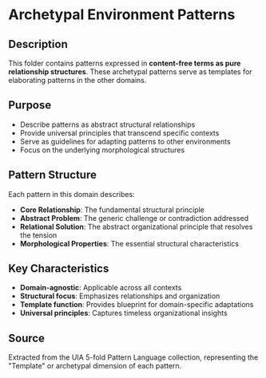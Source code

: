 # Archetypal Environment Patterns

## Description
This folder contains patterns expressed in **content-free terms as pure relationship structures**. These archetypal patterns serve as templates for elaborating patterns in the other domains.

## Purpose
- Describe patterns as abstract structural relationships
- Provide universal principles that transcend specific contexts
- Serve as guidelines for adapting patterns to other environments
- Focus on the underlying morphological structures

## Pattern Structure
Each pattern in this domain describes:
- **Core Relationship**: The fundamental structural principle
- **Abstract Problem**: The generic challenge or contradiction addressed
- **Relational Solution**: The abstract organizational principle that resolves the tension
- **Morphological Properties**: The essential structural characteristics

## Key Characteristics
- **Domain-agnostic**: Applicable across all contexts
- **Structural focus**: Emphasizes relationships and organization
- **Template function**: Provides blueprint for domain-specific adaptations
- **Universal principles**: Captures timeless organizational insights

## Source
Extracted from the UIA 5-fold Pattern Language collection, representing the "Template" or archetypal dimension of each pattern.